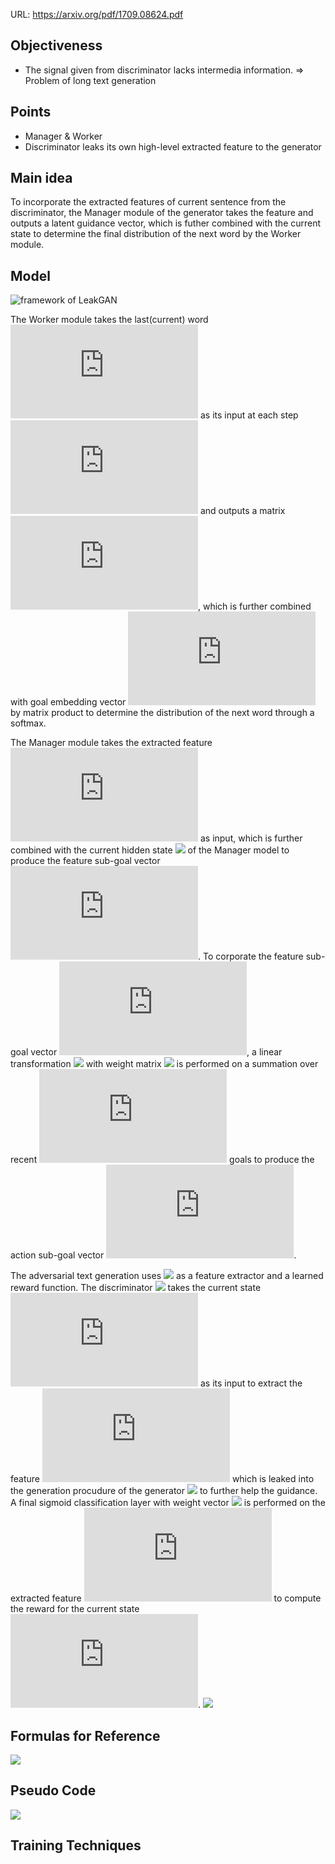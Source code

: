 URL: https://arxiv.org/pdf/1709.08624.pdf

## Objectiveness
+ The signal given from discriminator lacks intermedia information. => Problem of long text generation



## Points
+ Manager & Worker
+ Discriminator leaks its own high-level extracted feature to the generator

## Main idea

To incorporate the extracted features of current sentence from the discriminator, the Manager module of the generator takes the feature and outputs a latent guidance vector, which is futher combined with the current state to determine the final distribution of the next word by the Worker module.

## Model
![framework of LeakGAN](./images/leakgan_framework.png)

The Worker module takes the last(current) word ![](https://latex.codecogs.com/svg.latex?x_t) as its input at each step ![](https://latex.codecogs.com/svg.latex?t) and outputs a matrix ![](https://latex.codecogs.com/svg.latex?O_t), which is further combined with goal embedding vector ![](https://latex.codecogs.com/svg.latex?w_t) by matrix product to determine the distribution of the next word through a softmax.

The Manager module takes the extracted feature ![](https://latex.codecogs.com/svg.latex?f_t) as input, which is further combined with the current hidden state ![](https://latex.codecogs.com/svg.latex?h_{t-1}^M) of the Manager model to produce the feature sub-goal vector ![](https://latex.codecogs.com/svg.latex?g_t). To corporate the feature sub-goal vector ![](https://latex.codecogs.com/svg.latex?g_t), a linear transformation ![](https://latex.codecogs.com/svg.latex?\phi) with weight matrix ![](https://latex.codecogs.com/svg.latex?W_{\phi}) is performed on a summation over recent ![](https://latex.codecogs.com/svg.latex?c) goals to produce the action sub-goal vector ![](https://latex.codecogs.com/svg.latex?w_t).

The adversarial text generation uses ![](https://latex.codecogs.com/svg.latex?D_{\phi}) as a feature extractor and a learned reward function. The discriminator ![](https://latex.codecogs.com/svg.latex?D_{\phi}) takes the current state ![](https://latex.codecogs.com/svg.latex?s_t) as its input to extract the feature ![](https://latex.codecogs.com/svg.latex?f_t) which is leaked into the generation procudure of the generator ![](https://latex.codecogs.com/svg.latex?G_{\theta}) to further help the guidance. A final sigmoid classification layer with weight vector ![](https://latex.codecogs.com/svg.latex?{\phi}_l) is performed on the extracted feature ![](https://latex.codecogs.com/svg.latex?f_t) to compute the reward for the current state ![](https://latex.codecogs.com/svg.latex?s_t).
![](./images/leakgan_feature_extractor.png)

## Formulas for Reference
![](./images/leakgan_formulas.png)

## Pseudo Code
![](./images/leakgan_pseudo_code.png)


## Training Techniques

